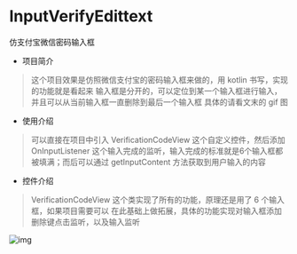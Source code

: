 # InputVerifyEdittext
仿支付宝微信密码输入框

- 项目简介

> 这个项目效果是仿照微信支付宝的密码输入框来做的，用 kotlin 书写，实现的功能就是看起来
输入框是分开的，可以定位到某一个输入框进行输入，并且可以从当前输入框一直删除到最后一个输入框
具体的请看文末的 gif 图

- 使用介绍

> 可以直接在项目中引入 VerificationCodeView 这个自定义控件，然后添加 OnInputListener
这个输入完成的监听，输入完成的标准就是6个输入框都被填满；而后可以通过 getInputContent 
方法获取到用户输入的内容

- 控件介绍

> VerificationCodeView 这个类实现了所有的功能，原理还是用了 6 个输入框，如果项目需要可以
在此基础上做拓展，具体的功能实现对输入框添加删除键点击监听，以及输入监听

![img](https://github.com/pangxiaohe/InputVerifyEdittext/blob/master/app/src/main/res/drawable/device-2019-07-29-170756.gif)
